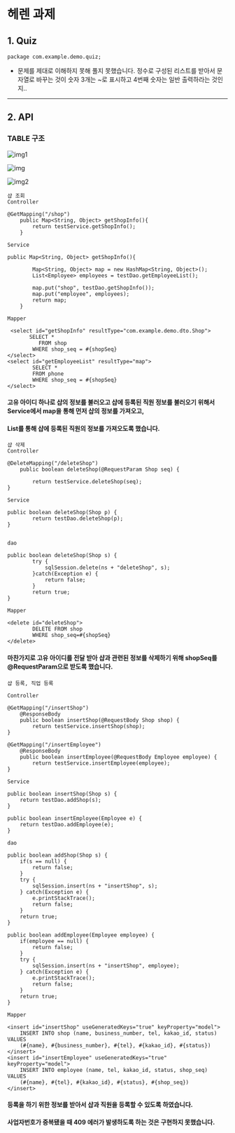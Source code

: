 # 헤렌 과제
## 1. Quiz
```
package com.example.demo.quiz;
```
- 문제를 제대로 이해하지 못해 풀지 못했습니다. 정수로 구성된 리스트를 받아서 문자열로 바꾸는 것이 숫자 3개는 ~로 표시하고 4번째 숫자는 일반 출력하라는 것인지..
------------

## 2. API
### TABLE 구조

![img1](https://user-images.githubusercontent.com/19643716/131803631-fd467176-2f40-4c1d-b62c-5c3d84f4b5ef.JPG)

![img](https://user-images.githubusercontent.com/19643716/131803630-b2b47457-bbc7-41de-8100-e06376630b30.JPG)

![img2](https://user-images.githubusercontent.com/19643716/131803634-549007cc-bc48-47d0-9f1f-d11ada68a3df.JPG)

```
샵 조회 
Controller

@GetMapping("/shop")
	public Map<String, Object> getShopInfo(){
		return testService.getShopInfo();
	}
  
Service

public Map<String, Object> getShopInfo(){
		
		Map<String, Object> map = new HashMap<String, Object>();
		List<Employee> employees = testDao.getEmployeeList();
		
		map.put("shop", testDao.getShopInfo());
		map.put("employee", employees);
		return map;
	}
  
Mapper

 <select id="getShopInfo" resultType="com.example.demo.dto.Shop">
       SELECT *
          FROM shop
        WHERE shop_seq = #{shopSeq}
</select>
<select id="getEmployeeList" resultType="map">
		SELECT *
		FROM phone
		WHERE shop_seq = #{shopSeq}
</select>
```
#### 고유 아이디 하나로 샵의 정보를 불러오고 샵에 등록된 직원 정보를 불러오기 위해서 Service에서 map을 통해 먼저 샵의 정보를 가져오고, 
#### List를 통해 샵에 등록된 직원의 정보를 가져오도록 했습니다.

```
샵 삭제
Controller

@DeleteMapping("/deleteShop")
	public boolean deleteShop(@RequestParam Shop seq) {
		
		return testService.deleteShop(seq);
}

Service

public boolean deleteShop(Shop p) {
		return testDao.deleteShop(p);
}
	
	
dao

public boolean deleteShop(Shop s) {
		try {
			sqlSession.delete(ns + "deleteShop", s);
		}catch(Exception e) {
			return false;
		}
		return true;
}
	
Mapper

<delete id="deleteShop">
		DELETE FROM shop
		WHERE shop_seq=#{shopSeq}
</delete>
```

#### 마찬가지로 고유 아이디를 전달 받아 샵과 관련된 정보를 삭제하기 위해 shopSeq를 @RequestParam으로 받도록 했습니다.

```
샵 등록, 직업 등록

Controller

@GetMapping("/insertShop")
	@ResponseBody
	public boolean insertShop(@RequestBody Shop shop) {
		return testService.insertShop(shop);
}
	
@GetMapping("/insertEmployee")
	@ResponseBody
	public boolean insertEmployee(@RequestBody Employee employee) {
		return testService.insertEmployee(employee);
}

Service

public boolean insertShop(Shop s) {
	return testDao.addShop(s);
}
	
public boolean insertEmployee(Employee e) {
	return testDao.addEmployee(e);
}

dao

public boolean addShop(Shop s) {
	if(s == null) {
		return false;
	}
	try {
		sqlSession.insert(ns + "insertShop", s); 
	} catch(Exception e) {
		e.printStackTrace();
		return false;
	}
	return true;
}
	
public boolean addEmployee(Employee employee) {
	if(employee == null) {
		return false;
	}
	try {
		sqlSession.insert(ns + "insertShop", employee); 
	} catch(Exception e) {
		e.printStackTrace();
		return false;
	}
	return true;
}

Mapper

<insert id="insertShop" useGeneratedKeys="true" keyProperty="model">
	INSERT INTO shop (name, business_number, tel, kakao_id, status) VALUES
	(#{name}, #{business_number}, #{tel}, #{kakao_id}, #{status})
</insert>
<insert id="insertEmployee" useGeneratedKeys="true" keyProperty="model">
	INSERT INTO employee (name, tel, kakao_id, status, shop_seq) VALUES
	(#{name}, #{tel}, #{kakao_id}, #{status}, #{shop_seq})
</insert>
```

#### 등록을 하기 위한 정보를 받아서 샵과 직원을 등록할 수 있도록 하였습니다.
#### 사업자번호가 중복됐을 때 409 에러가 발생하도록 하는 것은 구현하지 못했습니다.
